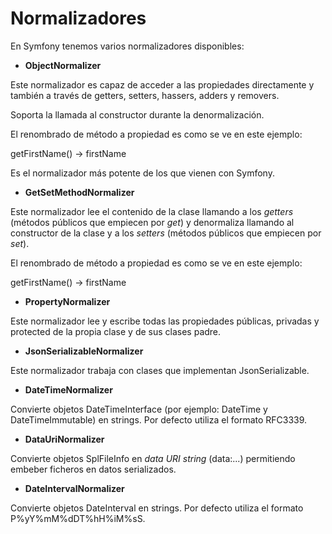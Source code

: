 Normalizadores
==============

En Symfony tenemos varios normalizadores disponibles:

- **ObjectNormalizer**

Este normalizador es capaz de acceder a las propiedades directamente y también a través de getters, setters, hassers, adders y removers.

Soporta la llamada al constructor durante la denormalización.

El renombrado de método a propiedad es como se ve en este ejemplo:

getFirstName() -> firstName

Es el normalizador más potente de los que vienen con Symfony.

- **GetSetMethodNormalizer**

Este normalizador lee el contenido de la clase llamando a los *getters* (métodos públicos que empiecen por *get*) y denormaliza llamando al constructor de la clase y a los *setters* (métodos públicos que empiecen por *set*).

El renombrado de método a propiedad es como se ve en este ejemplo:

getFirstName() -> firstName

- **PropertyNormalizer**

Este normalizador lee y escribe todas las propiedades públicas, privadas y protected de la propia clase y de sus clases padre.


- **JsonSerializableNormalizer**

Este normalizador trabaja con clases que implementan JsonSerializable.

- **DateTimeNormalizer**

Convierte objetos DateTimeInterface (por ejemplo: DateTime y DateTimeImmutable) en strings. Por defecto utiliza el formato RFC3339.

- **DataUriNormalizer**

Convierte objetos SplFileInfo en *data URI string* (data:...) permitiendo embeber ficheros en datos serializados.

- **DateIntervalNormalizer**

Convierte objetos DateInterval en strings. Por defecto utiliza el formato P%yY%mM%dDT%hH%iM%sS.


